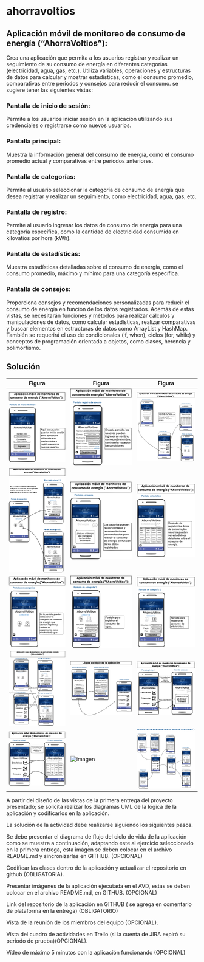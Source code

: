 # ahorravoltios
## Aplicación móvil de monitoreo de consumo de energía (“AhorraVoltios”): 
Crea una aplicación que permita a los usuarios registrar y realizar un seguimiento de su consumo de energía en diferentes categorías (electricidad, agua, gas, etc.). Utiliza variables, operaciones y estructuras de datos para calcular y mostrar estadísticas, como el consumo promedio, comparativas entre períodos y consejos para reducir el consumo.
se sugiere tener las siguientes vistas:
### Pantalla de inicio de sesión: 
Permite a los usuarios iniciar sesión en la aplicación utilizando sus credenciales o registrarse como nuevos usuarios.
### Pantalla principal: 
Muestra la información general del consumo de energía, como el consumo promedio actual y comparativas entre períodos anteriores.
### Pantalla de categorías: 
Permite al usuario seleccionar la categoría de consumo de energía que desea registrar y realizar un seguimiento, como electricidad, agua, gas, etc.
### Pantalla de registro: 
Permite al usuario ingresar los datos de consumo de energía para una categoría específica, como la cantidad de electricidad consumida en kilovatios por hora (kWh).
### Pantalla de estadísticas: 
Muestra estadísticas detalladas sobre el consumo de energía, como el consumo promedio, máximo y mínimo para una categoría específica.
### Pantalla de consejos: 
Proporciona consejos y recomendaciones personalizadas para reducir el consumo de energía en función de los datos registrados.
Además de estas vistas, se necesitarán funciones y métodos para realizar cálculos y manipulaciones de datos, como calcular estadísticas, realizar comparativas y buscar elementos en estructuras de datos como ArrayList y HashMap. También se requerirá el uso de condicionales (if, when), ciclos (for, while) y conceptos de programación orientada a objetos, como clases, herencia y polimorfismo.

## Solución 

| Figura | Figura | Figura |
|--------|--------|--------|
| ![imagen](img/1.png)|![imagen](img/2.png) |![imagen](img/3.png) |
| ![imagen](img/4.png)|![imagen](img/5.png) |![imagen](img/6.png) |
| ![imagen](img/7.png)|![imagen](img/8.png) |![imagen](img/9.png) |
| ![imagen](img/10.png)|![imagen](img/11.png) |![imagen](img/12.png) |
| ![imagen](img/13.png)|![imagen](img/114.png) |![imagen](img/15.png) |


A partir del diseño de las vistas de la primera entrega del proyecto  presentado; se solicita realizar los diagramas UML de la lógica de la aplicación y codificarlos en  la aplicación.

La solución de la actividad debe realizarse siguiendo los siguientes pasos.

Se debe presentar el diagrama de flujo del ciclo de vida de la aplicación como se muestra a continuación, adaptando este al ejercicio seleccionado en la primera entrega, esta imágen se deben colocar en el archivo README.md y sincronizarlas en GITHUB. (OPCIONAL)


Codificar las clases dentro de la aplicación y actualizar el repositorio en github (OBLIGATORIA).

Presentar imágenes de la aplicación ejecutada en el AVD, estas se deben colocar en el archivo README.md, en GITHUB. (OPCIONAL)

Link del repositorio de la aplicación en GITHUB ( se agrega en comentario de plataforma en la entrega) (OBLIGATORIO)

Vista de la reunión de los miembros del equipo (OPCIONAL).

Vista del cuadro de actividades en Trello (si la cuenta de JIRA expiró su periodo de prueba)(OPCIONAL).

Vídeo de máximo 5 minutos con la aplicación funcionando (OPCIONAL)
